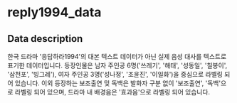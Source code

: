 # reply1994_data

## Data description
한국 드라마 '응답하라1994'의 대본 텍스트 데이터가 아닌 실제 음성 대사를 텍스트로 표기한 데이터입니다.
등장인물은 남자 주인공 6명('쓰레기', '해태', '성동일', '칠봉이', '삼천포', '빙그레'), 여자 주인공 3명('성나정', '조윤진', '이일화')을 중심으로 라벨링 되어 있습니다.
이외 등장하는 보조출연 및 독백은 발화자 구분 없이 '보조출연', '독백'으로 라벨링 되어 있으며, 드라마 내 배경음은 '효과음'으로 라벨링 되어 있습니다.
